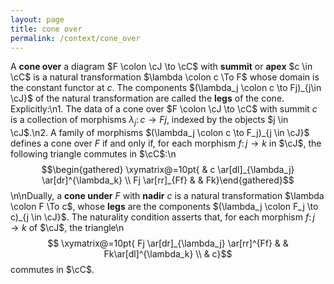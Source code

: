 ```yaml
---
layout: page
title: cone over
permalink: /context/cone_over
---
```

A **cone over** a diagram $F \colon \cJ \to \cC$ with **summit** or **apex** $c \in \cC$ is a natural transformation $\lambda \colon c \To F$ whose domain is the constant functor at $c$. The components $(\lambda_j \colon c \to Fj)_{j\in \cJ}$ of the natural transformation are called the **legs** of the cone. Explicitly:\n1. The data of a cone over $F \colon \cJ \to \cC$ with summit $c$ is a collection of morphisms $\lambda_j \colon c \to Fj$, indexed by the objects $j \in \cJ$.\n2. A family of morphisms $(\lambda_j \colon c \to F_j)_{j \in \cJ}$ defines a cone over $F$ if and only if, for each  morphism $f \colon j \to k$ in $\cJ$, the following triangle commutes in $\cC$:\n$$\begin{gathered} \xymatrix@=10pt{ & c \ar[dl]_{\lambda_j} \ar[dr]^{\lambda_k} \\ Fj \ar[rr]_{Ff} & & Fk}\end{gathered}$$\n\nDually, a **cone under** $F$ with **nadir** $c$ is a natural transformation $\lambda \colon F \To c$, whose **legs** are  the components $(\lambda_j \colon F_j \to c)_{j \in \cJ}$. The naturality condition asserts that, for each  morphism $f \colon j \to k$ of $\cJ$, the triangle\n$$ \xymatrix@=10pt{ Fj \ar[dr]_{\lambda_j} \ar[rr]^{Ff} & & Fk\ar[dl]^{\lambda_k} \\ & c}$$ commutes in $\cC$.
